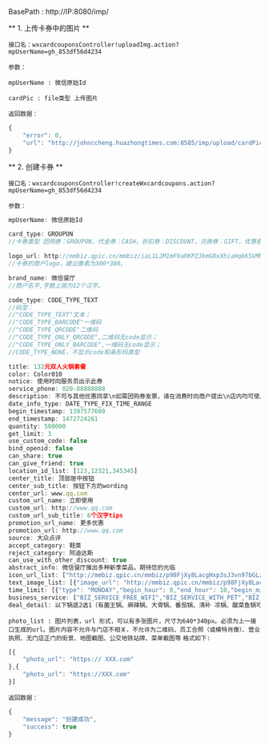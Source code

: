 
BasePath : http://IP:8080/imp/

** 1. 上传卡券中的图片 **

`接口名：wxcardcouponsController!uploadImg.action?mpUserName=gh_853df56d4234`

`参数：`

`mpUserName : 微信原始Id`

`cardPic : file类型 上传图片`

`返回数据：`
```javascript
{
	"error": 0,
	"url": "http://johnccheng.huazhongtimes.com:8585/imp/upload/cardPic/20160628103631671935.png?url=http://mmbiz.qpic.cn/mmbiz/rprJFXjDm3iciariaNA4vGwo9RqTafp9RFkIehMCSVxgO0RJlAFXM9o4r5Jc7KTA6WrGiaof9Ycb7h1IB5OL2lRTpA/0"
}
```

** 2. 创建卡券 **

`接口名：wxcardcouponsController!createWxcardcoupons.action?mpUserName=gh_853df56d4234`

`参数：`

```javascript
mpUserName: 微信原始Id

card_type: GROUPON 
//卡券类型 团购券：GROUPON，代金券：CASH，折扣券：DISCOUNT，兑换券：GIFT，优惠券：GENERAL_COUPON

logo_url: http://mmbiz.qpic.cn/mmbiz/iaL1LJM1mF9aRKPZJkmG8xXhiaHqkKSVMMWeN3hLut7X7hicFNjakmxibMLGWpXrEXB33367o7zHN0CwngnQY7zb7g/0
//卡券的商户logo，建议像素为300*300。

brand_name: 微信餐厅
//商户名字,字数上限为12个汉字。

code_type: CODE_TYPE_TEXT
//码型：
//"CODE_TYPE_TEXT"文本；
//"CODE_TYPE_BARCODE"一维码 
//"CODE_TYPE_QRCODE"二维码
//"CODE_TYPE_ONLY_QRCODE",二维码无code显示；
//"CODE_TYPE_ONLY_BARCODE",一维码无code显示；
//CODE_TYPE_NONE，不显示code和条形码类型

title: 132元双人火锅套餐
color: Color010
notice: 使用时向服务员出示此券
service_phone: 020-88888888
description: 不可与其他优惠同享\n如需团购券发票，请在消费时向商户提出\n店内均可使用，仅限堂食
date_info_type: DATE_TYPE_FIX_TIME_RANGE
begin_timestamp: 1397577600
end_timestamp: 1472724261
quantity: 500000
get_limit: 3
use_custom_code: false
bind_openid: false
can_share: true
can_give_friend: true
location_id_list: [123,12321,345345]
center_title: 顶部居中按钮
center_sub_title: 按钮下方的wording
center_url: www.qq.com
custom_url_name: 立即使用
custom_url: http://www.qq.com
custom_url_sub_title: 6个汉字tips
promotion_url_name: 更多优惠
promotion_url: http://www.qq.com
source: 大众点评
accept_category: 鞋类
reject_category: 阿迪达斯
can_use_with_other_discount: true
abstract_info: 微信餐厅推出多种新季菜品，期待您的光临
icon_url_list: ["http://mmbiz.qpic.cn/mmbiz/p98FjXy8LacgHxp3sJ3vn97bGLz0ib0Sfz1bjiaoOYA027iasqSG0sjpiby4vce3AtaPu6cIhBHkt6IjlkY9YnDsfw/0"]
text_image_list: [{"image_url": "http://mmbiz.qpic.cn/mmbiz/p98FjXy8LacgHxp3sJ3vn97bGLz0ib0Sfz1bjiaoOYA027iasqSG0sjpiby4vce3AtaPu6cIhBHkt6IjlkY9YnDsfw/0","text": "此菜品精选食材，以独特的烹饪方法，最大程度地刺激食 客的味蕾"},{"image_url": "http://mmbiz.qpic.cn/mmbiz/p98FjXy8LacgHxp3sJ3vn97bGLz0ib0Sfz1bjiaoOYA027iasqSG0sj piby4vce3AtaPu6cIhBHkt6IjlkY9YnDsfw/0","text": "此菜品迎合大众口味，老少皆宜，营养均衡"}]
time_limit: [{"type": "MONDAY","begin_hour": 0,"end_hour": 10,"begin_minute": 10,"end_minute": 59},{"type": "HOLIDAY"}]
business_service: ["BIZ_SERVICE_FREE_WIFI","BIZ_SERVICE_WITH_PET","BIZ_SERVICE_FREE_PARK","BIZ_SERVICE_DELIVER"]
deal_detail: 以下锅底2选1（有菌王锅、麻辣锅、大骨锅、番茄锅、清补 凉锅、酸菜鱼锅可选）：\n大锅1份 12元\n小锅2份 16元 
```

`photo_list : 图片列表，url 形式，可以有多张图片，尺寸为640*340px。必须为上一接口生成的url。图片内容不允许与门店不相关，不允许为二维码、员工合照（或模特肖像）、营业执照、无门店正门的街景、地图截图、公交地铁站牌、菜单截图等`
`格式如下:`
```javascript
[{
	"photo_url": "https:// XXX.com"
},{
	"photo_url": "https://XXX.com"
}]
```


`返回数据：`
```javascript
{
	"message": "创建成功",
	"success": true
}
```


